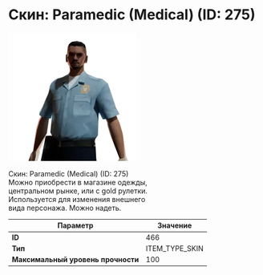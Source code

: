 # Скин: Paramedic (Medical) (ID: 275)

![Item Image](../img/466.webp?raw=true)

Скин: Paramedic (Medical) (ID: 275)<br>Можно приобрести в магазине одежды,<br>центральном рынке, или с gold рулетки.<br>Используется для изменения внешнего<br>вида персонажа. Можно надеть.


| Параметр | Значение |
|----------|----------|
| **ID** | 466 |
| **Тип** | ITEM_TYPE_SKIN |
| **Максимальный уровень прочности** | 100 |

